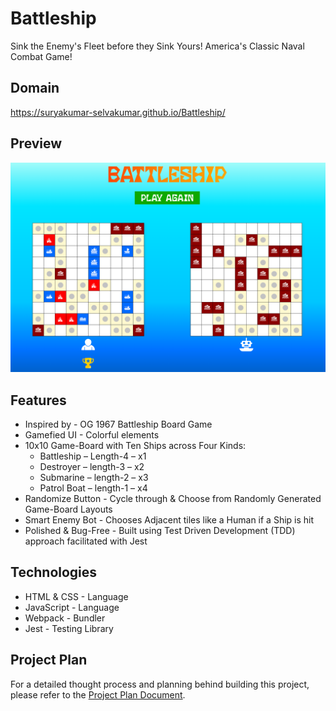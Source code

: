# Battleship

Sink the Enemy's Fleet before they Sink Yours! America's Classic Naval Combat Game!

## Domain

https://suryakumar-selvakumar.github.io/Battleship/

## Preview

<div align="center">
   <img width=auto height=auto src="./output.png" alt="Battleship Game">
</div>

## Features

- Inspired by - OG 1967 Battleship Board Game
- Gamefied UI - Colorful elements
- 10x10 Game-Board with Ten Ships across Four Kinds:
  - Battleship – Length-4 – x1
  - Destroyer – length-3 – x2
  - Submarine – length-2 – x3
  - Patrol Boat – length-1 – x4
- Randomize Button - Cycle through & Choose from Randomly Generated Game-Board Layouts
- Smart Enemy Bot - Chooses Adjacent tiles like a Human if a Ship is hit
- Polished & Bug-Free - Built using Test Driven Development (TDD) approach facilitated with Jest

## Technologies

- HTML & CSS - Language
- JavaScript - Language
- Webpack - Bundler
- Jest - Testing Library

## Project Plan

For a detailed thought process and planning behind building this project, please refer to the [Project Plan Document](./project-plan.md).
